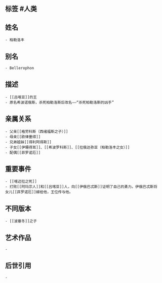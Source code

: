## 标签  #人类
## 姓名
	- 柏勒洛丰
## 别名
	- Bellerophon
## 描述
	- [[吕喀亚]]的王
	- 原名希波诺俄斯，杀死柏勒洛斯后改名——“杀死柏勒洛斯的凶手”
## 亲属关系
	- 父亲[[格劳科斯（西绪福斯之子）]]
	- 母亲[[欧律墨得]]
	- 兄弟姐妹[[得利阿得斯]]
	- 子女[[伊珊得耳]]、[[希波罗科斯]]、[[拉俄达弥亚（柏勒洛丰之女）]]
	- 配偶[[菲罗诺厄]]
## 重要事件
	- [[喀迈拉之死]]
	- 打败[[阿玛宗人]]和[[吕喀亚]]人，向[[伊俄巴忒斯]]证明了自己的勇力。伊俄巴忒斯将女儿[[菲罗诺厄]]嫁给他，王位传与他。
## 不同版本
	- [[波塞冬]]之子
## 艺术作品
	-
## 后世引用
	-
